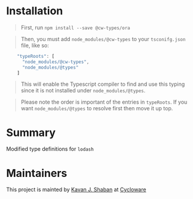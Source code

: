# Installation
 
> First, run `npm install --save @cw-types/ora`


>Then, you must add `node_modules/@cw-types` to your `tsconifg.json` file, like so:
```javascript
    "typeRoots": [
      "node_modules/@cw-types",
      "node_modules/@types"
    ]
```
> This will enable the Typescript compiler to find and use this typing since it is not installed under `node_modules/@types`.

> Please note the order is important of the entries in `typeRoots`.  If you want `node_modules/@types` to resolve first then move it up top. 

# Summary
 Modified type definitions for `lodash`
 
# Maintainers
This project is mainted by [Kavan J. Shaban](https://github.com/kavanshaban) at [Cycloware](https://github.com/cycloware) 
